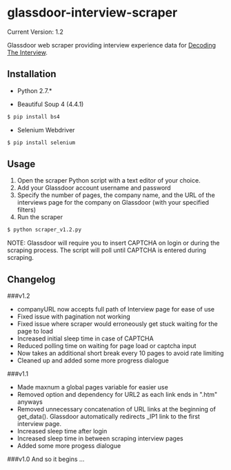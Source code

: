 # glassdoor-interview-scraper

Current Version: 1.2

Glassdoor web scraper providing interview experience data for [Decoding The Interview](https://github.com/williamxie11/decoding-the-interview).

## Installation

* Python 2.7.*

* Beautiful Soup 4 (4.4.1)
```sh
$ pip install bs4
```
* Selenium Webdriver
```sh
$ pip install selenium
```

## Usage

1. Open the scraper Python script with a text editor of your choice. 
2. Add your Glassdoor account username and password
3. Specify the number of pages, the company name, and the URL of the interviews page for the company on Glassdoor (with your specified filters)
4. Run the scraper
```sh
$ python scraper_v1.2.py
```

NOTE: Glassdoor will require you to insert CAPTCHA on login or during the scraping process. The script will poll until CAPTCHA is entered during scraping.

## Changelog

###v1.2
- companyURL now accepts full path of Interview page for ease of use
- Fixed issue with pagination not working
- Fixed issue where scraper would erroneously get stuck waiting for the page to load 
- Increased initial sleep time in case of CAPTCHA
- Reduced polling time on waiting for page load or captcha input
- Now takes an additional short break every 10 pages to avoid rate limiting
- Cleaned up and added some more progress dialogue

###v1.1
- Made maxnum a global pages variable for easier use
- Removed option and dependency for URL2 as each link ends in ".htm" anyways
- Removed unnecessary concatenation of URL links at the beginning of get_data(). Glassdoor automatically redirects _IP1 link to the first interview page.
- Increased sleep time after login
- Increased sleep time in between scraping interview pages
- Added some more progess dialogue

###v1.0
And so it begins ...
